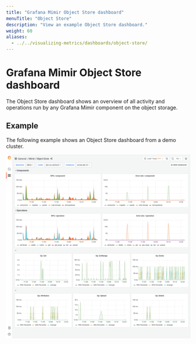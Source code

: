 ```yaml
---
title: "Grafana Mimir Object Store dashboard"
menuTitle: "Object Store"
description: "View an example Object Store dashboard."
weight: 60
aliases:
  - ../../visualizing-metrics/dashboards/object-store/
---
```


# Grafana Mimir Object Store dashboard

The Object Store dashboard shows an overview of all activity and operations run by any Grafana Mimir component on the object storage.

## Example

The following example shows an Object Store dashboard from a demo cluster.

![Grafana Mimir object store dashboard](mimir-object-store.png)
